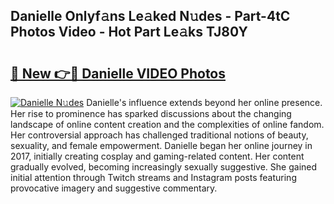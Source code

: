 ## Danielle Onlyf𝚊ns Le𝚊ked N𝚞des - Part-4tC Photos Video - Hot Part Le𝚊ks TJ80Y

# <h2><a href="http://ab73364.deff.icu/?id=Danielle">🔗 New 👉🔴 Danielle VIDEO Photos</a></h2>

[![Danielle N𝚞des](https://i.imgur.com/rIISA9y.gif)](http://ab73364.deff.icu/?id=Danielle)
Danielle's influence extends beyond her online presence. Her rise to prominence has sparked discussions about the changing landscape of online content creation and the complexities of online fandom. Her controversial approach has challenged traditional notions of beauty, sexuality, and female empowerment. Danielle began her online journey in 2017, initially creating cosplay and gaming-related content. Her content gradually evolved, becoming increasingly sexually suggestive. She gained initial attention through Twitch streams and Instagram posts featuring provocative imagery and suggestive commentary.
